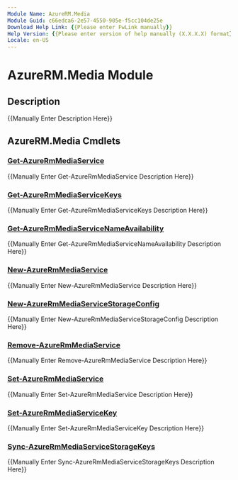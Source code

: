 ```yaml
---
Module Name: AzureRM.Media
Module Guid: c66edca6-2e57-4550-905e-f5cc104de25e
Download Help Link: {{Please enter FwLink manually}}
Help Version: {{Please enter version of help manually (X.X.X.X) format}}
Locale: en-US
---
```


# AzureRM.Media Module
## Description
{{Manually Enter Description Here}}

## AzureRM.Media Cmdlets
### [Get-AzureRmMediaService](Get-AzureRmMediaService.md)
{{Manually Enter Get-AzureRmMediaService Description Here}}

### [Get-AzureRmMediaServiceKeys](Get-AzureRmMediaServiceKeys.md)
{{Manually Enter Get-AzureRmMediaServiceKeys Description Here}}

### [Get-AzureRmMediaServiceNameAvailability](Get-AzureRmMediaServiceNameAvailability.md)
{{Manually Enter Get-AzureRmMediaServiceNameAvailability Description Here}}

### [New-AzureRmMediaService](New-AzureRmMediaService.md)
{{Manually Enter New-AzureRmMediaService Description Here}}

### [New-AzureRmMediaServiceStorageConfig](New-AzureRmMediaServiceStorageConfig.md)
{{Manually Enter New-AzureRmMediaServiceStorageConfig Description Here}}

### [Remove-AzureRmMediaService](Remove-AzureRmMediaService.md)
{{Manually Enter Remove-AzureRmMediaService Description Here}}

### [Set-AzureRmMediaService](Set-AzureRmMediaService.md)
{{Manually Enter Set-AzureRmMediaService Description Here}}

### [Set-AzureRmMediaServiceKey](Set-AzureRmMediaServiceKey.md)
{{Manually Enter Set-AzureRmMediaServiceKey Description Here}}

### [Sync-AzureRmMediaServiceStorageKeys](Sync-AzureRmMediaServiceStorageKeys.md)
{{Manually Enter Sync-AzureRmMediaServiceStorageKeys Description Here}}

